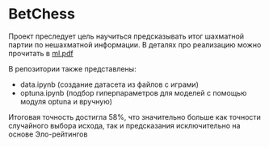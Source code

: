 # BetChess

Проект преследует цель научиться предсказывать итог шахматной партии по нешахматной информации. В деталях про реализацию можно прочитать в [ml.pdf](ml.pdf)

В репозитории также представлены:

- data.ipynb (создание датасета из файлов с играми)
- optuna.ipynb (подбор гиперпараметров для моделей с помощью модуля optuna и вручную)

Итоговая точность достигла 58%, что значительно больше как точности случайного выбора исхода, так и предсказания исключительно на основе Эло-рейтингов
